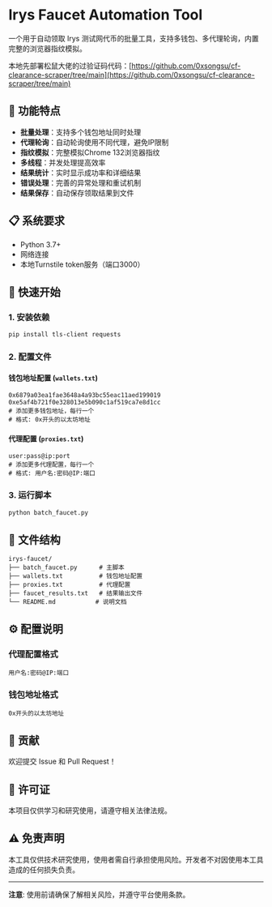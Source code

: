 # Irys Faucet Automation Tool

一个用于自动领取 Irys 测试网代币的批量工具，支持多钱包、多代理轮询，内置完整的浏览器指纹模拟。

本地先部署松鼠大佬的过验证码代码：[https://github.com/0xsongsu/cf-clearance-scraper/tree/main](https://github.com/0xsongsu/cf-clearance-scraper/tree/main)

## 🌟 功能特点

- **批量处理**：支持多个钱包地址同时处理
- **代理轮询**：自动轮询使用不同代理，避免IP限制
- **指纹模拟**：完整模拟Chrome 132浏览器指纹
- **多线程**：并发处理提高效率
- **结果统计**：实时显示成功率和详细结果
- **错误处理**：完善的异常处理和重试机制
- **结果保存**：自动保存领取结果到文件

## 📋 系统要求

- Python 3.7+
- 网络连接
- 本地Turnstile token服务（端口3000）

## 🚀 快速开始

### 1. 安装依赖

```bash
pip install tls-client requests
```

### 2. 配置文件

#### 钱包地址配置 (`wallets.txt`)
```
0x6879a03ea1fae3648a4a93bc55eac11aed199019
0xe5af4b721f0e328013e5b090c1af519ca7e8d1cc
# 添加更多钱包地址，每行一个
# 格式: 0x开头的以太坊地址
```

#### 代理配置 (`proxies.txt`)
```
user:pass@ip:port
# 添加更多代理配置，每行一个
# 格式: 用户名:密码@IP:端口
```

### 3. 运行脚本

```bash
python batch_faucet.py
```

## 📁 文件结构

```
irys-faucet/
├── batch_faucet.py      # 主脚本
├── wallets.txt          # 钱包地址配置
├── proxies.txt          # 代理配置
├── faucet_results.txt   # 结果输出文件
└── README.md           # 说明文档
```

## ⚙️ 配置说明

### 代理配置格式
```
用户名:密码@IP:端口
```

### 钱包地址格式
```
0x开头的以太坊地址
```


## 🤝 贡献

欢迎提交 Issue 和 Pull Request！

## 📄 许可证

本项目仅供学习和研究使用，请遵守相关法律法规。

## ⚠️ 免责声明

本工具仅供技术研究使用，使用者需自行承担使用风险。开发者不对因使用本工具造成的任何损失负责。

---

**注意**: 使用前请确保了解相关风险，并遵守平台使用条款。 
